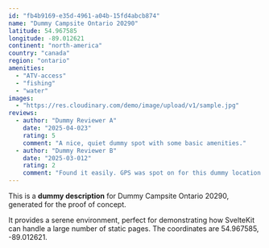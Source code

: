 ```yaml
---
id: "fb4b9169-e35d-4961-a04b-15fd4abcb874"
name: "Dummy Campsite Ontario 20290"
latitude: 54.967585
longitude: -89.012621
continent: "north-america"
country: "canada"
region: "ontario"
amenities:
  - "ATV-access"
  - "fishing"
  - "water"
images:
  - "https://res.cloudinary.com/demo/image/upload/v1/sample.jpg"
reviews:
  - author: "Dummy Reviewer A"
    date: "2025-04-023"
    rating: 5
    comment: "A nice, quiet dummy spot with some basic amenities."
  - author: "Dummy Reviewer B"
    date: "2025-03-012"
    rating: 2
    comment: "Found it easily. GPS was spot on for this dummy location."
---
```


This is a **dummy description** for Dummy Campsite Ontario 20290, generated for the proof of concept.

It provides a serene environment, perfect for demonstrating how SvelteKit can handle a large number of static pages. The coordinates are 54.967585, -89.012621.
